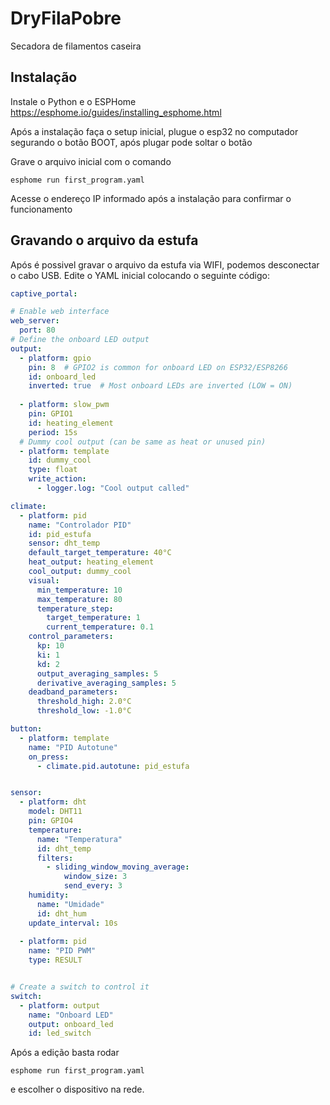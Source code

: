 # DryFilaPobre
Secadora de filamentos caseira

## Instalação
Instale o Python e o ESPHome
https://esphome.io/guides/installing_esphome.html

Após a instalação faça o setup inicial, plugue o esp32 no computador segurando o botão BOOT, após plugar pode soltar o botão

Grave o arquivo inicial com o comando

```esphome run first_program.yaml```

Acesse o endereço IP informado após a instalação para confirmar o funcionamento


## Gravando o arquivo da estufa

Após é possivel gravar o arquivo da estufa via WIFI, podemos desconectar o cabo USB.
Edite o YAML inicial colocando o seguinte código:

```yaml
captive_portal:

# Enable web interface
web_server:
  port: 80
# Define the onboard LED output
output:
  - platform: gpio
    pin: 8  # GPIO2 is common for onboard LED on ESP32/ESP8266
    id: onboard_led
    inverted: true  # Most onboard LEDs are inverted (LOW = ON)
  
  - platform: slow_pwm
    pin: GPIO1
    id: heating_element
    period: 15s
  # Dummy cool output (can be same as heat or unused pin)
  - platform: template
    id: dummy_cool
    type: float
    write_action:
      - logger.log: "Cool output called"

climate:
  - platform: pid
    name: "Controlador PID"
    id: pid_estufa
    sensor: dht_temp
    default_target_temperature: 40°C
    heat_output: heating_element
    cool_output: dummy_cool
    visual:
      min_temperature: 10
      max_temperature: 80
      temperature_step:
        target_temperature: 1
        current_temperature: 0.1
    control_parameters:
      kp: 10
      ki: 1
      kd: 2
      output_averaging_samples: 5      
      derivative_averaging_samples: 5
    deadband_parameters:
      threshold_high: 2.0°C   
      threshold_low: -1.0°C

button:
  - platform: template
    name: "PID Autotune"
    on_press:
      - climate.pid.autotune: pid_estufa


sensor:
  - platform: dht
    model: DHT11
    pin: GPIO4
    temperature:
      name: "Temperatura"
      id: dht_temp
      filters:
        - sliding_window_moving_average:
            window_size: 3
            send_every: 3
    humidity:
      name: "Umidade"
      id: dht_hum
    update_interval: 10s
  
  - platform: pid
    name: "PID PWM"
    type: RESULT


# Create a switch to control it
switch:
  - platform: output
    name: "Onboard LED"
    output: onboard_led
    id: led_switch
```


Após a edição basta rodar

```esphome run first_program.yaml```

e escolher o dispositivo na rede.
